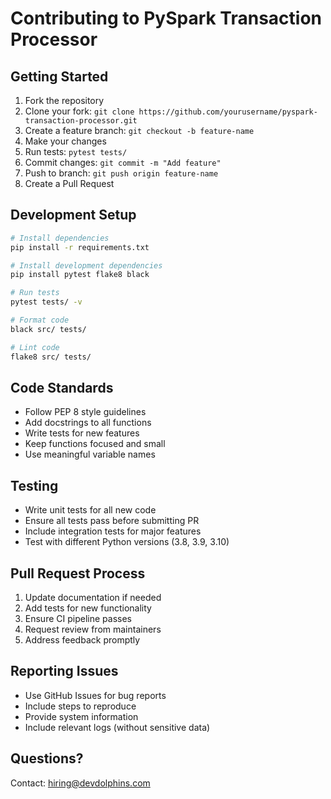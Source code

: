 # Contributing to PySpark Transaction Processor

## Getting Started

1. Fork the repository
2. Clone your fork: `git clone https://github.com/yourusername/pyspark-transaction-processor.git`
3. Create a feature branch: `git checkout -b feature-name`
4. Make your changes
5. Run tests: `pytest tests/`
6. Commit changes: `git commit -m "Add feature"`
7. Push to branch: `git push origin feature-name`
8. Create a Pull Request

## Development Setup

```bash
# Install dependencies
pip install -r requirements.txt

# Install development dependencies
pip install pytest flake8 black

# Run tests
pytest tests/ -v

# Format code
black src/ tests/

# Lint code
flake8 src/ tests/
```

## Code Standards

- Follow PEP 8 style guidelines
- Add docstrings to all functions
- Write tests for new features
- Keep functions focused and small
- Use meaningful variable names

## Testing

- Write unit tests for all new code
- Ensure all tests pass before submitting PR
- Include integration tests for major features
- Test with different Python versions (3.8, 3.9, 3.10)

## Pull Request Process

1. Update documentation if needed
2. Add tests for new functionality
3. Ensure CI pipeline passes
4. Request review from maintainers
5. Address feedback promptly

## Reporting Issues

- Use GitHub Issues for bug reports
- Include steps to reproduce
- Provide system information
- Include relevant logs (without sensitive data)

## Questions?

Contact: hiring@devdolphins.com
